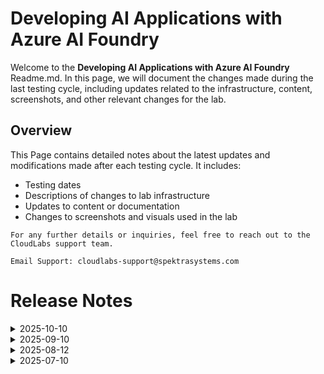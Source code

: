 # Developing AI Applications with Azure AI Foundry

Welcome to the **Developing AI Applications with Azure AI Foundry** Readme.md. In this page, we will document the changes made during the last testing cycle, including updates related to the infrastructure, content, screenshots, and other relevant changes for the lab.

## Overview

This Page contains detailed notes about the latest updates and modifications made after each testing cycle. It includes:

- Testing dates
- Descriptions of changes to lab infrastructure
- Updates to content or documentation
- Changes to screenshots and visuals used in the lab

`For any further details or inquiries, feel free to reach out to the CloudLabs support team.`

`Email Support: cloudlabs-support@spektrasystems.com`

# Release Notes

<details>
  <summary>2025-10-10</summary>

## Release Date: 2025-10-10

### Summary of Changes

- The lab has been successfully tested, and the lab content along with validations have been reviewed and updated.

### Testing Notes

- **Testing Date**: 2025-10-10

### Testing Scope 

- Performed end to end lab testing and all validations were successful, updated lab guide for better clarity.

</details>

<details>
  <summary>2025-09-10</summary>

## Release Date: 2025-09-10

### Summary of Changes

Minor updates, including clearer UI screenshots and refined instructions for improved clarity and accuracy.   

### Infrastructure Changes

N/A

### Content Changes

N/A

### Screenshot Updates

- **Minor updates**: 

    - **Updated UI Screenshots**: Replaced screenshots to match the latest user interface.
    - **Instruction Refinements**: Fixed rendering issues and added clear instructions.
      
### Testing Notes

- **Testing Date**: 2025-09-01

### Testing Scope 

- Performed end to end lab testing, and all validations were successful. Updated lab guide for better clarity.

---
</details>

<details>
  <summary>2025-08-12</summary>

### Release Date: In-Progress
  
</details>

<details>
  <summary>2025-07-10</summary>

### Release Date: 2025-07-10
  
- **Testing Date**: 2025-07-10

## Infrastructure Changes

NA

## Content Changes

- **Change**:
  - Updated instructions to align with recent UI changes and improve clarity.

  - **Getting Started Page**: Revised the Architecture Overview and made minor adjustments.

## Screenshot Updates

- **Change**: Screenshots have been updated to reflect the latest interface.

## Validation

  NA

## Testing Notes

- **Test Validation Summary**: Validated the lab guide steps, updated the content to reflect the latest changes.
---

<details>
  <summary>2025-06-20</summary>

### Release Date: 2025-06-20
  
- **Testing Date**: 2025-06-20

## Infrastructure Changes

NA

## Content Changes
  - **Lab 06**: Updated test content to ensure more accurate and consistent results during the validation process.

## Screenshot Updates

- **Change**: enhanced the instructions by aligning the naming convention with the visuals for improved clarity and consistency.

## Validation

  NA

## Testing Notes

- **Test Validation Summary**: Validated the lab guide steps, updated the content to reflect the latest UI changes.
 
</details>

<details>
  <summary>2025-06-06</summary>

### Release Date: 2025-06-06
  
- **Testing Date**: 2025-06-06

## Infrastructure Changes

NA

## Content Changes

NA

## Screenshot Updates

- **Change**: Screenshots are up-to-date.

## Validation

  NA

## Testing Notes

- **Test Validation Summary**: Validated the lab guide steps, updated the content to reflect the latest UI changes, and reorganized exercises for better alignment with the overall lab flow.

---
</details>

<details>
   <summary>2025-05-24</summary>

### Release Date: 2025-05-24

- **Testing Date**: 2025-05-24

## Infrastructure Changes

NA

## Content Changes

- **Change**:
    1. Updated lab guide with proper instructions.

## Screenshot Updates

- **Change**: 

    1. Screenshots have been updated as per new UI changes and updated instructions.
    2. New UI updates of Openai and AI foundry are accommodated in lab guide.

## Testing Notes

- **Testing Date**: 2025-05-24
- **Issues Found**: NA
- **Resolved Issues**: NA

---
</details>

<details>
  <summary>2025-05-02</summary>

### Release Date: 2025-05-02

- **Testing Date**: 2025-05-02

## Infrastructure Changes

NA

## Content Changes

- Minor Updates

  - Tested the lab and updated the lab guide with the latest UI changes.
  - Updated the file path in the VM.
      - Previous location: C:\LabFiles\Developing-AI-Applications-with-Azure-AI-Studio\Labs\data
      - New location: C:\LabFiles\Model-Evaluation-and-Model-Tunning\Labs\data

## Screenshot Updates

- updated the lab guide with the latest UI changes.

## Testing Notes
- **Testing Date**: 2025-05-02
- **Resolved Issues**: NA
- **Issues Found**: NA
- **Resolved Issues**: NA

</details>


